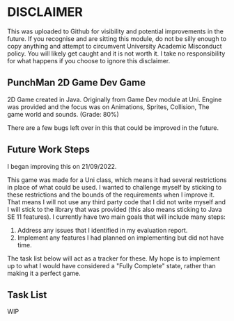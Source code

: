 
# DISCLAIMER

This was uploaded to Github for visibility and potential improvements in the future. If you recognise and are sitting this module, do not be silly enough to copy anything and attempt to circumvent University Academic Misconduct policy. You will likely get caught and it is not worth it. I take no responsibility for what happens if you choose to ignore this disclaimer.

## PunchMan 2D Game Dev Game

2D Game created in Java. Originally from Game Dev module at Uni. Engine was provided and the focus was on Animations, Sprites, Collision, The game world and sounds. (Grade: 80%)

There are a few bugs left over in this that could be improved in the future.

## Future Work Steps

I began improving this on 21/09/2022. 

This game was made for a Uni class, which means it had several restrictions in place of what could be used. I wanted to challenge myself by sticking
to these restrictions and the bounds of the requirements when I improve it. That means I will not use any third party code that I did not write myself and
I will stick to the library that was provided (this also means sticking to Java SE 11 features). I currently have two main goals that will include many steps:

1. Address any issues that I identified in my evaluation report.
2. Implement any features I had planned on implementing but did not have time.

The task list below will act as a tracker for these. My hope is to implement up to what I would have considered a "Fully Complete" state, rather than making it
a perfect game.

## Task List

WIP

